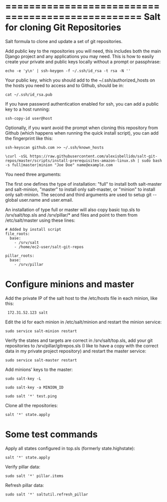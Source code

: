 =================================================
Salt for cloning Git Repositories
=================================================

Salt formula to clone and update a set of git repositories.

Add public key to the repositories you will need, this includes both the main Django project and any applications you may need. This is how to easily create your private and public keys locally without a prompt or passphrase:

  ``echo -e 'y\n' | ssh-keygen -f ~/.ssh/id_rsa -t rsa -N ''``

Your public key, which you should add to the ~/.ssh/authorized_hosts on the hosts you need to access and to Github, should be in:

  ``cat ~/.ssh/id_rsa.pub`` 

If you have password authentication enabled for ssh, you can add a public key to a host running:

  ``ssh-copy-id user@host`` 

Optionally, if you want avoid the prompt when cloning this repository from Github (which happens when running the quick install script), you can add the fingerprint like this:

  ``ssh-keyscan github.com >> ~/.ssh/known_hosts``

  ``\curl -sSL https://raw.githubusercontent.com/alexisbellido/salt-git-repos/master/scripts/install-prerequisites-amazon-linux.sh | sudo bash -s full|master|minion "Joe Doe" name@example.com``

You need three arguments:

The first one defines the type of installation: "full" to install both salt-master and salt-minion, "master" to install only salt-master, or "minion" to install only salt-minion.
The second and third arguments are used to setup git --global user.name and user.email.

An installation of type full or master will also copy basic top.sls to /srv/salt/top.sls and /srv/pillar/* and files and point to them from /etc/salt/master using these lines:

    # Added by install script
    file_roots:
      base:
        - /srv/salt
        - /home/ec2-user/salt-git-repos
    
    pillar_roots:
      base:
        - /srv/pillar


Configure minions and master
=================================================

Add the private IP of the salt host to the /etc/hosts file in each minion, like this:

  `` 172.31.52.123 salt``

Edit the id for each minion in /etc/salt/minion and restart the minion service:

  ``sudo service salt-minion restart``


Verify the states and targets are correct in /srv/salt/top.sls, add your git repositories to /srv/pillar/gitrepos.sls (I like to have a copy with the correct data in my private project repository) and restart the master service:

  ``sudo service salt-master restart``

Add minions' keys to the master:

  ``sudo salt-key -L``

  ``sudo salt-key -a MINION_ID``

  ``sudo salt '*' test.ping``

Clone all the repositories:

  ``salt '*' state.apply``


Some test commands
=================================================

Apply all states configured in top.sls (formerly state.highstate):

  ``salt '*' state.apply``

Verify pillar data:

  ``sudo salt '*' pillar.items``

Refresh pillar data:

  ``sudo salt '*' saltutil.refresh_pillar``
